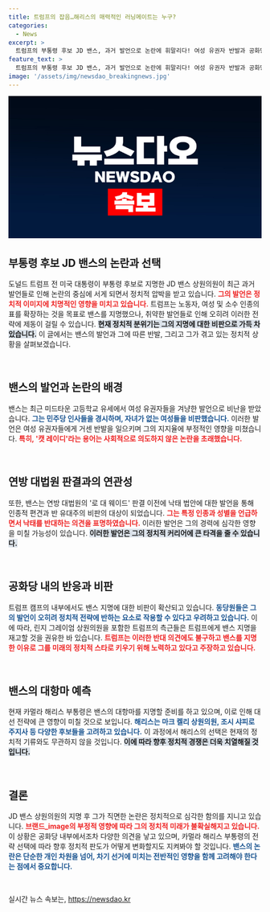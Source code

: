 ```yaml
---
title: 트럼프의 잡음…해리스의 매력적인 러닝메이트는 누구?
categories:
  - News
excerpt: >
  트럼프의 부통령 후보 JD 밴스, 과거 발언으로 논란에 휘말리다! 여성 유권자 반발과 공화당 안팎의 비판 속, 카멀라 해리스의 대항마 후보 지명에 기대감 고조! 클릭하고 자세히 알아보세요!
feature_text: >
  트럼프의 부통령 후보 JD 밴스, 과거 발언으로 논란에 휘말리다! 여성 유권자 반발과 공화당 안팎의 비판 속, 카멀라 해리스의 대항마 후보 지명에 기대감 고조! 클릭하고 자세히 알아보세요!
image: '/assets/img/newsdao_breakingnews.jpg'
---
```


<p><img src="/assets/img/newsdao_breakingnews.jpg" alt="implanttips 속보" /></p>

<h2 data-ke-size="size26">부통령 후보 JD 밴스의 논란과 선택</h2>

<p data-ke-size="size16">도널드 트럼프 전 미국 대통령이 부통령 후보로 지명한 JD 밴스 상원의원이 최근 과거 발언들로 인해 논란의 중심에 서게 되면서 정치적 압박을 받고 있습니다. <b><span style="color: #ee2323;">그의 발언은 정치적 이미지에 치명적인 영향을 미치고 있습니다.</span></b> 트럼프는 노동자, 여성 및 소수 인종의 표를 확장하는 것을 목표로 밴스를 지명했으나, 취약한 발언들로 인해 오히려 이러한 전략에 제동이 걸릴 수 있습니다. <b><span style="background-color: #21538527;">현재 정치적 분위기는 그의 지명에 대한 비판으로 가득 차 있습니다.</span></b> 이 글에서는 밴스의 발언과 그에 따른 반발, 그리고 그가 겪고 있는 정치적 상황을 살펴보겠습니다.</p>

<p data-ke-size="size16">&nbsp;</p>

<h2 data-ke-size="size26">밴스의 발언과 논란의 배경</h2>

<p data-ke-size="size16">밴스는 최근 미드타운 고등학교 유세에서 여성 유권자들을 겨냥한 발언으로 비난을 받았습니다. <b><span style="color: #1a5490;">그는 민주당 인사들을 경시하며, 자녀가 없는 여성들을 비판했습니다.</span></b> 이러한 발언은 여성 유권자들에게 거센 반발을 일으키며 그의 지지율에 부정적인 영향을 미쳤습니다. <b><span style="color: #ee2323;">특히, '캣 레이디'라는 용어는 사회적으로 의도하지 않은 논란을 초래했습니다.</span></b> </p>

<p data-ke-size="size16">&nbsp;</p>

<h2 data-ke-size="size26">연방 대법원 판결과의 연관성</h2>

<p data-ke-size="size16">또한, 밴스는 연방 대법원의 '로 대 웨이드' 판결 이전에 낙태 법안에 대한 발언을 통해 인종적 편견과 반 유대주의 비판의 대상이 되었습니다. <b><span style="color: #ee2323;">그는 특정 인종과 성별을 언급하면서 낙태를 반대하는 의견을 표명하였습니다.</span></b> 이러한 발언은 그의 경력에 심각한 영향을 미칠 가능성이 있습니다. <b><span style="background-color: #21538527;">이러한 발언은 그의 정치적 커리어에 큰 타격을 줄 수 있습니다.</span></b></p>

<p data-ke-size="size16">&nbsp;</p>

<h2 data-ke-size="size26">공화당 내의 반응과 비판</h2>

<p data-ke-size="size16">트럼프 캠프의 내부에서도 밴스 지명에 대한 비판이 확산되고 있습니다. <b><span style="color: #1a5490;">동당원들은 그의 발언이 오히려 정치적 전략에 반하는 요소로 작용할 수 있다고 우려하고 있습니다.</span></b> 이에 따라, 린지 그레이엄 상원의원을 포함한 트럼프의 측근들은 트럼프에게 밴스 지명을 재고할 것을 권유한 바 있습니다. <b><span style="color: #ee2323;">트럼프는 이러한 반대 의견에도 불구하고 밴스를 지명한 이유로 그를 미래의 정치적 스타로 키우기 위해 노력하고 있다고 주장하고 있습니다.</span></b></p>

<p data-ke-size="size16">&nbsp;</p>

<h2 data-ke-size="size26">밴스의 대항마 예측</h2>

<p data-ke-size="size16">현재 카멀라 해리스 부통령은 밴스의 대항마를 지명할 준비를 하고 있으며, 이로 인해 대선 전략에 큰 영향이 미칠 것으로 보입니다. <b><span style="color: #1a5490;">해리스는 마크 켈리 상원의원, 조시 샤피로 주지사 등 다양한 후보들을 고려하고 있습니다.</span></b> 이 과정에서 해리스의 선택은 현재의 정치적 기류와도 무관하지 않을 것입니다. <b><span style="background-color: #21538527;">이에 따라 향후 정치적 경쟁은 더욱 치열해질 것입니다.</span></b></p>

<p data-ke-size="size16">&nbsp;</p>

<h2 data-ke-size="size26">결론</h2>

<p data-ke-size="size16">JD 밴스 상원의원의 지명 후 그가 직면한 논란은 정치적으로 심각한 함의를 지니고 있습니다. <b><span style="color: #ee2323;">브랜드_image의 부정적 영향에 따라 그의 정치적 미래가 불확실해지고 있습니다.</span></b> 이 상황은 공화당 내부에서조차 다양한 의견을 낳고 있으며, 카멀라 해리스 부통령의 전략 선택에 따라 향후 정치적 판도가 어떻게 변화할지도 지켜봐야 할 것입니다. <b><span style="color: #1a5490;">밴스의 논란은 단순한 개인 차원을 넘어, 차기 선거에 미치는 전반적인 영향을 함께 고려해야 한다는 점에서 중요합니다.</span></b></p>

<p data-ke-size="size16">&nbsp;</p>
실시간 뉴스 속보는, <a href="https://newsdao.kr" rel="dofollow">https://newsdao.kr</a>


